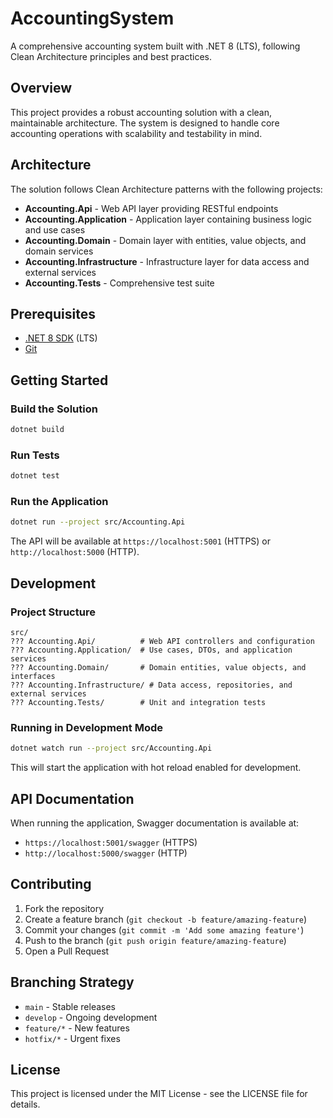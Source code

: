 # AccountingSystem

A comprehensive accounting system built with .NET 8 (LTS), following Clean Architecture principles and best practices.

## Overview

This project provides a robust accounting solution with a clean, maintainable architecture. The system is designed to handle core accounting operations with scalability and testability in mind.

## Architecture

The solution follows Clean Architecture patterns with the following projects:

- **Accounting.Api** - Web API layer providing RESTful endpoints
- **Accounting.Application** - Application layer containing business logic and use cases
- **Accounting.Domain** - Domain layer with entities, value objects, and domain services
- **Accounting.Infrastructure** - Infrastructure layer for data access and external services
- **Accounting.Tests** - Comprehensive test suite

## Prerequisites

- [.NET 8 SDK](https://dotnet.microsoft.com/download/dotnet/8.0) (LTS)
- [Git](https://git-scm.com/)

## Getting Started

### Build the Solution

```bash
dotnet build
```

### Run Tests

```bash
dotnet test
```

### Run the Application

```bash
dotnet run --project src/Accounting.Api
```

The API will be available at `https://localhost:5001` (HTTPS) or `http://localhost:5000` (HTTP).

## Development

### Project Structure

```
src/
??? Accounting.Api/          # Web API controllers and configuration
??? Accounting.Application/  # Use cases, DTOs, and application services
??? Accounting.Domain/       # Domain entities, value objects, and interfaces
??? Accounting.Infrastructure/ # Data access, repositories, and external services
??? Accounting.Tests/        # Unit and integration tests
```

### Running in Development Mode

```bash
dotnet watch run --project src/Accounting.Api
```

This will start the application with hot reload enabled for development.

## API Documentation

When running the application, Swagger documentation is available at:
- `https://localhost:5001/swagger` (HTTPS)
- `http://localhost:5000/swagger` (HTTP)

## Contributing

1. Fork the repository
2. Create a feature branch (`git checkout -b feature/amazing-feature`)
3. Commit your changes (`git commit -m 'Add some amazing feature'`)
4. Push to the branch (`git push origin feature/amazing-feature`)
5. Open a Pull Request

## Branching Strategy

- `main` - Stable releases
- `develop` - Ongoing development
- `feature/*` - New features
- `hotfix/*` - Urgent fixes

## License

This project is licensed under the MIT License - see the LICENSE file for details.